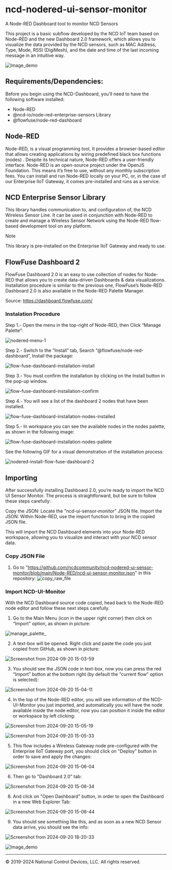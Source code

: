# ncd-nodered-ui-sensor-monitor
A Node-RED Dashboard tool to monitor NCD Sensors 

This project is a basic subflow developed by the NCD IoT team based on Node-RED and the new Dashboard 2.0 framework, which allows you to visualize the data provided by the NCD sensors, such as MAC Address, Type, Mode, RSSI (DigiMesh), and the date and time of the last incoming message in an intuitive way.

![Image_demo](https://github.com/user-attachments/assets/e511ef23-9d4a-43ef-a60c-459bd28cd6a3)

## Requirements/Dependencies:

Before you begin using the NCD-Dashboard, you’ll need to have the following software installed:

- Node-RED
- @ncd-io/node-red-enterprise-sensors Library
- @flowfuse/node-red-dashboard

## Node-RED

Node-RED, is a visual programming tool, It provides a browser-based editor that allows creating applications by wiring predefined black box functions (nodes) . Despite its technical nature, Node-RED offers a user-friendly interface. Node-RED is an open-source project under the OpenJS Foundation. This means it’s free to use, without any monthly subscription fees. You can install and run Node-RED locally on your PC, or, in the case of our Enterprise IIoT Gateway, it comes pre-installed and runs as a service.

## NCD Enterprise Sensor Library
This library handles communication to, and configuration of, the NCD Wireless Sensor Line. It can be used in conjunction with Node-RED to create and manage a Wireless Sensor Network using the Node-RED flow-based development tool on any platform.

> [!NOTE]
> This library is pre-installed on the Enterprise IIoT Gateway and ready to use.

## FlowFuse Dashboard 2

FlowFuse Dashboard 2.0 is an easy to use collection of nodes for Node-RED that allows you to create data-driven Dashboards & data visualizations. Installation procedure is similar to the previous one, FlowFuse’s Node-RED Dashboard 2.0 is also available in the Node-RED Palette Manager.

Source: https://dashboard.flowfuse.com/

### Instalation Procedure

Step 1.- Open the menu in the top-right of Node-RED, then Click “Manage Palette”:

![nodered-menu-1](https://github.com/user-attachments/assets/34964892-72fc-4315-84e4-3abbfa15c02c)

Step 2.- Switch to the “Install” tab, Search “@flowfuse/node-red-dashboard”, Install the  package:

![flow-fuse-dashboard-installation-install](https://github.com/user-attachments/assets/ba49cb81-810a-4f48-be8d-0928a09c89df)

Step 3.- You must confirm the installation by clicking on the Install button in the pop-up window.

![flow-fuse-dashboard-installation-confirm](https://github.com/user-attachments/assets/e43151e5-6482-406f-93b5-74a62cae7584)

Step 4.- You will see a list of the dashboard 2 nodes that have been installed.

![flow-fuse-dashboard-installation-nodes-installed](https://github.com/user-attachments/assets/5f7d308d-3647-45b5-a322-c493ab07dff6)

Step 5.- In workspace you can see the available nodes in the nodes palette, as shown in the following image:

![flow-fuse-dashboard-installation-nodes-pallete](https://github.com/user-attachments/assets/31244a7c-92d9-4f71-b834-0698ec451360)

See the following GIF for a visual demonstration of the installation process:

![nodered-install-flow-fuse-dashboard-2](https://github.com/user-attachments/assets/aae21534-2964-4c1b-a107-09f71352cc58)

## Importing
After successfully installing Dashboard 2.0, you’re ready to import the NCD UI Sensor Monitor. The process is straightforward, but be sure to follow these steps carefully:

Copy the JSON: Locate the "ncd-ui-sensor-monitor" JSON file.
Import the JSON: Within Node-RED, use the import function to bring in the copied JSON file.

This will import the NCD Dashboard elements into your Node-RED workspace, allowing you to visualize and interact with your NCD sensor data.

### Copy JSON File
 1. Go to "https://github.com/ncdcommunity/ncd-nodered-ui-sensor-monitor/blob/main/Node-RED/ncd-ui-sensor-monitor.json" in this repository:
![copy_raw_file](https://github.com/user-attachments/assets/fa47f7c8-9461-4c38-be1a-58f35e887e48)

### Import NCD-UI-Monitor
With the NCD Dashboard source code copied, head back to the Node-RED node editor and follow these next steps carefully.

1. Go to the Main Menu (icon in the upper right corner) then click on “Import” option, as shown in picture:

![manage_palette_](https://github.com/user-attachments/assets/0998f8fc-a42b-455c-9fc6-e2fb4feb7c86)

2. A text-box will be opened. Right click and paste the code you just copied from GitHub, as shown in picture:

 ![Screenshot from 2024-09-20 15-03-59](https://github.com/user-attachments/assets/3b81fc63-ac09-485d-be1f-df06dc0f14bc)

3. You should see the JSON code in text-box, now you can press the red “Import” button at the bottom right (by default the “current flow” option is selected):

![Screenshot from 2024-09-20 15-04-11](https://github.com/user-attachments/assets/9c936814-746b-4d8c-a5ad-99b836fff2aa)

4. In the top of the Node-RED editor, you will see information of the NCD-UI-Monitor you just imported, and automatically you will have the node available inside the node editor, now you can position it inside the editor or workspace by left clicking:

![Screenshot from 2024-09-20 15-05-19](https://github.com/user-attachments/assets/b0794185-94a6-41c3-b355-fd5c31d57717)

![Screenshot from 2024-09-20 15-05-33](https://github.com/user-attachments/assets/b5c607fc-b6d0-45ee-a08d-d91a4bc1829d)

5. This flow includes a Wireless Gateway node pre-configured with the Enterprise IIoT Gateway port, you should click on "Deploy" button in order to save and apply the changes:

![Screenshot from 2024-09-20 15-06-04](https://github.com/user-attachments/assets/7650b69f-2d4f-4f12-a49b-2eca3148a255)


6. Then go to "Dashboard 2.0" tab:

![Screenshot from 2024-09-20 15-06-34](https://github.com/user-attachments/assets/83f15f7c-616f-4c12-8420-9804daf89e7c)


8. And click on "Open Dashboard" button, in order to open the Dashboard in a new Web Explorer Tab:

![Screenshot from 2024-09-20 15-06-44](https://github.com/user-attachments/assets/b40b3474-3a8a-438c-9a40-d3edc5ba5c98)


9. You should see something like this, and as soon as a new NCD Sensor data arrive, you should see the info:


![Screenshot from 2024-09-20 18-20-33](https://github.com/user-attachments/assets/9fc3f53d-6f75-4941-8d41-73744307cab6)



![Image_demo](https://github.com/user-attachments/assets/2d040d94-a826-4704-8716-2e80d667fe43)



_____________________________________________________________________________________
© 2019-2024 National Control Devices, LLC. All rights reserved.









